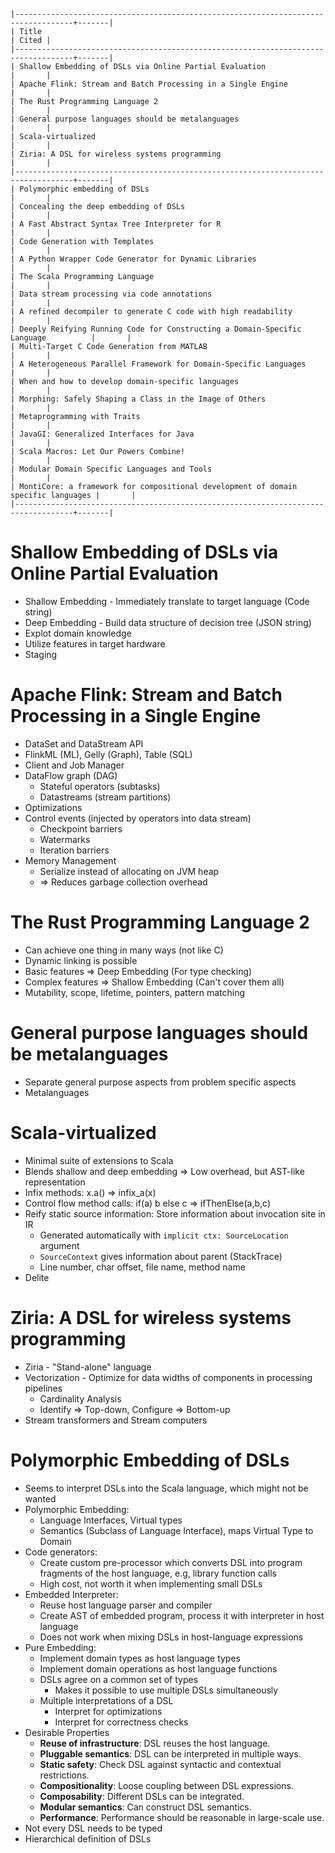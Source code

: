 ```

|-----------------------------------------------------------------------------------+-------|
| Title                                                                             | Cited |
|-----------------------------------------------------------------------------------+-------|
| Shallow Embedding of DSLs via Online Partial Evaluation                           |       |
| Apache Flink: Stream and Batch Processing in a Single Engine                      |       |
| The Rust Programming Language 2                                                   |       |
| General purpose languages should be metalanguages                                 |       |
| Scala-virtualized                                                                 |       |
| Ziria: A DSL for wireless systems programming                                     |       |
|-----------------------------------------------------------------------------------+-------|
| Polymorphic embedding of DSLs                                                     |       |
| Concealing the deep embedding of DSLs                                             |       |
| A Fast Abstract Syntax Tree Interpreter for R                                     |       |
| Code Generation with Templates                                                    |       |
| A Python Wrapper Code Generator for Dynamic Libraries                             |       |
| The Scala Programming Language                                                    |       |
| Data stream processing via code annotations                                       |       |
| A refined decompiler to generate C code with high readability                     |       |
| Deeply Reifying Running Code for Constructing a Domain-Specific Language          |       |
| Multi-Target C Code Generation from MATLAB                                        |       |
| A Heterogeneous Parallel Framework for Domain-Specific Languages                  |       |
| When and how to develop domain-specific languages                                 |       |
| Morphing: Safely Shaping a Class in the Image of Others                           |       |
| Metaprogramming with Traits                                                       |       |
| JavaGI: Generalized Interfaces for Java                                           |       |
| Scala Macros: Let Our Powers Combine!                                             |       |
| Modular Domain Specific Languages and Tools                                       |       |
| MontiCore: a framework for compositional development of domain specific languages |       |
|-----------------------------------------------------------------------------------+-------|

```

# Shallow Embedding of DSLs via Online Partial Evaluation

* Shallow Embedding - Immediately translate to target language (Code string)
* Deep Embedding - Build data structure of decision tree (JSON string)
* Explot domain knowledge
* Utilize features in target hardware
* Staging

# Apache Flink: Stream and Batch Processing in a Single Engine

* DataSet and DataStream API
* FlinkML (ML), Gelly (Graph), Table (SQL)
* Client and Job Manager
* DataFlow graph (DAG)
  * Stateful operators (subtasks)
  * Datastreams (stream partitions)
* Optimizations
* Control events (injected by operators into data stream)
  * Checkpoint barriers
  * Watermarks
  * Iteration barriers
* Memory Management
  * Serialize instead of allocating on JVM heap
  * => Reduces garbage collection overhead

# The Rust Programming Language 2

* Can achieve one thing in many ways (not like C)
* Dynamic linking is possible
* Basic features => Deep Embedding (For type checking)
* Complex features => Shallow Embedding (Can't cover them all)
* Mutability, scope, lifetime, pointers, pattern matching

# General purpose languages should be metalanguages

* Separate general purpose aspects from problem specific aspects
* Metalanguages

# Scala-virtualized

* Minimal suite of extensions to Scala
* Blends shallow and deep embedding => Low overhead, but AST-like representation
* Infix methods: x.a() => infix_a(x)
* Control flow method calls: if(a) b else c => ifThenElse(a,b,c)
* Reify static source information: Store information about invocation site in IR
  * Generated automatically with `implicit ctx: SourceLocation` argument
  * `SourceContext` gives information about parent (StackTrace)
  * Line number, char offset, file name, method name
* Delite

# Ziria: A DSL for wireless systems programming

* Ziria - "Stand-alone" language
* Vectorization - Optimize for data widths of components in processing pipelines
  * Cardinality Analysis
  * Identify => Top-down, Configure => Bottom-up
* Stream transformers and Stream computers

# Polymorphic Embedding of DSLs

* Seems to interpret DSLs into the Scala language, which might not be wanted
* Polymorphic Embedding:
  * Language Interfaces, Virtual types
  * Semantics (Subclass of Language Interface), maps Virtual Type to Domain
* Code generators:
  * Create custom pre-processor which converts DSL into program fragments of
    the host language, e.g, library function calls
  * High cost, not worth it when implementing small DSLs
* Embedded Interpreter:
  * Reuse host language parser and compiler
  * Create AST of embedded program, process it with interpreter in host language
  * Does not work when mixing DSLs in host-language expressions
* Pure Embedding:
  * Implement domain types as host language types
  * Implement domain operations as host language functions
  * DSLs agree on a common set of types
    * Makes it possible to use multiple DSLs simultaneously
  * Multiple interpretations of a DSL
    * Interpret for optimizations
    * Interpret for correctness checks
* Desirable Properties
  * **Reuse of infrastructure**: DSL reuses the host language.
  * **Pluggable semantics**: DSL can be interpreted in multiple ways.
  * **Static safety**: Check DSL against syntactic and contextual restrictions.
  * **Compositionality**: Loose coupling between DSL expressions.
  * **Composability**: Different DSLs can be integrated.
  * **Modular semantics**: Can construct DSL semantics.
  * **Performance**: Performance should be reasonable in large-scale use.
* Not every DSL needs to be typed
* Hierarchical definition of DSLs
